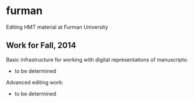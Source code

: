 furman
======

Editing HMT material at Furman University


## Work for Fall, 2014 ##

Basic infrastructure for working with digital representations of manuscripts:

- to be determined


Advanced editing work:

- to be determined
